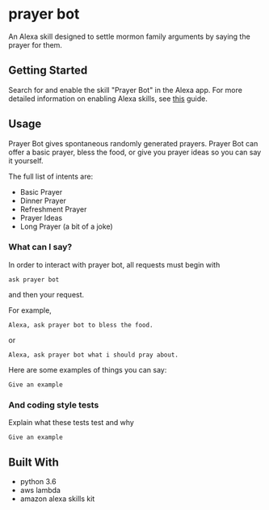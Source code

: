 # prayer bot

An Alexa skill designed to settle mormon family arguments by saying the prayer for them. 


## Getting Started

Search for and enable the skill "Prayer Bot" in the Alexa app. For more detailed information on enabling Alexa skills, see [this](https://www.amazon.com/gp/help/customer/display.html?nodeId=201848700) guide. 

## Usage

Prayer Bot gives spontaneous randomly generated prayers. Prayer Bot can offer a basic prayer, bless the food, or give you prayer ideas so you can say it yourself.

The full list of intents are:
* Basic Prayer
* Dinner Prayer
* Refreshment Prayer
* Prayer Ideas
* Long Prayer (a bit of a joke)



### What can I say?

In order to interact with prayer bot, all requests must begin with 
```
ask prayer bot 
```
and then  your request.

For example,
```
Alexa, ask prayer bot to bless the food.
```
or 
```
Alexa, ask prayer bot what i should pray about.
```


Here are some examples of things you can say:
```
Give an example
```

### And coding style tests

Explain what these tests test and why

```
Give an example
```

## Built With

* python 3.6
* aws lambda
* amazon alexa skills kit

